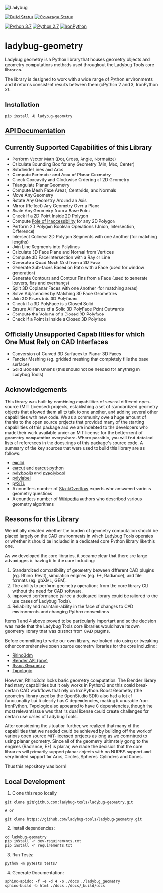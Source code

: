 
![Ladybug](http://www.ladybug.tools/assets/img/ladybug.png)

[![Build Status](https://github.com/ladybug-tools/ladybug-geometry/workflows/CI/badge.svg)](https://github.com/ladybug-tools/ladybug-geometry/actions)
[![Coverage Status](https://coveralls.io/repos/github/ladybug-tools/ladybug-geometry/badge.svg?branch=master)](https://coveralls.io/github/ladybug-tools/ladybug-geometry?branch=master)

[![Python 3.7](https://img.shields.io/badge/python-3.7-blue.svg)](https://www.python.org/downloads/release/python-370/) [![Python 2.7](https://img.shields.io/badge/python-2.7-green.svg)](https://www.python.org/downloads/release/python-270/) [![IronPython](https://img.shields.io/badge/ironpython-2.7-red.svg)](https://github.com/IronLanguages/ironpython2/releases/tag/ipy-2.7.8/)

# ladybug-geometry

Ladybug geometry is a Python library that houses geometry objects and geometry
computations methods used throughout the Ladybug Tools core libraries.

The library is designed to work with a wide range of Python environments and
it returns consistent results between them (cPython 2 and 3, IronPython 2).

## Installation

`pip install -U ladybug-geometry`

## [API Documentation](https://www.ladybug.tools/ladybug-geometry/docs/)

## Currently Supported Capabilities of this Library

- Perform Vector Math (Dot, Cross, Angle, Normalize)
- Calculate Bounding Box for any Geometry (Min, Max, Center)
- Subdivide Lines and Arcs
- Compute Perimeter and Area of Planar Geometry
- Check Concavity and Clockwise Ordering of 2D Geometry
- Triangulate Planar Geometry
- Compute Mesh Face Areas, Centroids, and Normals
- Move Any Geometry
- Rotate Any Geometry Around an Axis
- Mirror (Reflect) Any Geometry Over a Plane
- Scale Any Geometry from a Base Point
- Check if a 2D Point Inside 2D Polygon
- Compute [Pole of Inaccessibility](https://en.wikipedia.org/wiki/Pole_of_inaccessibility) for any 2D Polygon
- Perform 2D Polygon Boolean Operations (Union, Intersection, Difference)
- Intersect Colinear 2D Polygon Segments with one Another (for matching lengths)
- Join Line Segments into Polylines
- Calculate 3D Face Plane and Normal from Vertices
- Compute 3D Face Intersection with a Ray or Line
- Generate a Quad Mesh Grid from a 3D Face
- Generate Sub-faces Based on Ratio with a Face (used for window generation)
- Generate Contours and Contour Fins from a Face (used to generate louvers, fins and overhangs)
- Split 3D Coplanar Faces with one Another (for matching areas)
- Solve Adjacencies by Matching 3D Face Geometries
- Join 3D Faces into 3D Polyfaces
- Check if a 3D PolyFace is a Closed Solid
- Ensure All Faces of a Solid 3D PolyFace Point Outwards
- Compute the Volume of a Closed 3D Polyface
- Check if a Point is Inside a Closed 3D Polyface

## Officially Unsupported Capabilities for which One Must Rely on CAD Interfaces

- Conversion of Curved 3D Surfaces to Planar 3D Faces
- Fancier Meshing (eg. gridded meshing that completely fills the base surface)
- Solid Boolean Unions (this should not be needed for anything in Ladybug Tools)

## Acknowledgements

This library was built by combining capabilities of several different open-source
(MIT Licensed) projects, establishing a set of standardized geometry objects that
allowed them all to talk to one another, and adding several other capabilities
with new code. We as a community owe a huge amount of thanks to the open source projects
that provided many of the starting capabilities of this package and we are indebted
to the developers who made their work available under an MIT license for the betterment
of geometry computation everywhere. Where possible, you will find detailed lists of
references in the docstrings of this package's source code. A summary of the key
sources that were used to build this library are as follows:

- [euclid](https://pypi.org/project/euclid/)
- [earcut](https://github.com/mapbox/earcut) and [earcut-python](https://github.com/joshuaskelly/earcut-python)
- [polybooljs](https://github.com/velipso/polybooljs) and [pypolybool](https://github.com/KaivnD/pypolybool)
- [polylabel](https://github.com/Twista/python-polylabel)
- [pySTL](https://github.com/proverbialsunrise/pySTL)
- A countless number of [StackOverflow](https://stackoverflow.com/) experts who answered various geometry questions
- A countless number of [Wikipedia](https://www.wikipedia.org/) authors who described various geometry algorithms

## Reasons for this Library

We initially debated whether the burden of geometry computation should be placed largely
on the CAD environments in which Ladybug Tools operates or whether it should be included
in a dedicated core Python library like this one.

As we developed the core libraries, it became clear that there are large advantages
to having it in the core including:

1. Standardized compatibility of geometry between different CAD plugins (eg. Rhino, Revit), simulation engines (eg. E+, Radiance), and file formats (eg. gbXML, GEM).
2. The ability to perform geometry operations from the core library CLI without the need for CAD software.
3. Improved performance (since a dedicated library could be tailored to the use cases of Ladybug Tools).
4. Reliability and maintain-ability in the face of changes to CAD environments and changing Python conventions.

Items 1 and 4 above proved to be particularly important and so the decision was made
that the Ladybug Tools core libraries would have its own geometry library that was
distinct from CAD plugins.

Before committing to write our own library, we looked into using or tweaking other
comprehensive open source geometry libraries for the core including:

- [Rhino3dm](https://github.com/mcneel/rhino3dm)
- [Blender API (bpy)](https://docs.blender.org/api/current/)
- [Boost Geometry](https://www.boost.org/doc/libs/1_78_0/libs/geometry/doc/html/index.html)
- [Topologic](https://topologic.app/Software/)

However, Rhino3dm lacks basic geometry computation. The Blender library had many capabilities
but it only works in Python3 and this could break certain CAD workflows that rely on
IronPython. Boost Geometry (the geometry library used by the OpenStudio SDK) also had a
lot of functionality but it clearly has C dependencies, making it unusable from IronPython.
Topologic also appeared to have C dependencies, though the most relevant issue was
that its dual license could create challenges for certain use cases of Ladybug Tools.

After considering the situation further, we realized that many of the capabilities that
we needed could be achieved by building off the work of various open source MIT-licensed
projects as long as we committed to using planar geometry. Since all of the geometry
ultimately going to the engines (Radiance, E+) is planar, we made the decision that
the core libraries will primarily support planar objects with no NURBS support and
very limited support for Arcs, Circles, Spheres, Cylinders and Cones.

Thus this repository was born!

## Local Development

1. Clone this repo locally
```console
git clone git@github.com:ladybug-tools/ladybug-geometry.git

# or

git clone https://github.com/ladybug-tools/ladybug-geometry.git
```

2. Install dependencies:
```console
cd ladybug-geometry
pip install -r dev-requirements.txt
pip install -r requirements.txt
```

3. Run Tests:
```console
python -m pytests tests/
```

4. Generate Documentation:
```console
sphinx-apidoc -f -e -d 4 -o ./docs ./ladybug_geometry
sphinx-build -b html ./docs ./docs/_build/docs
```
